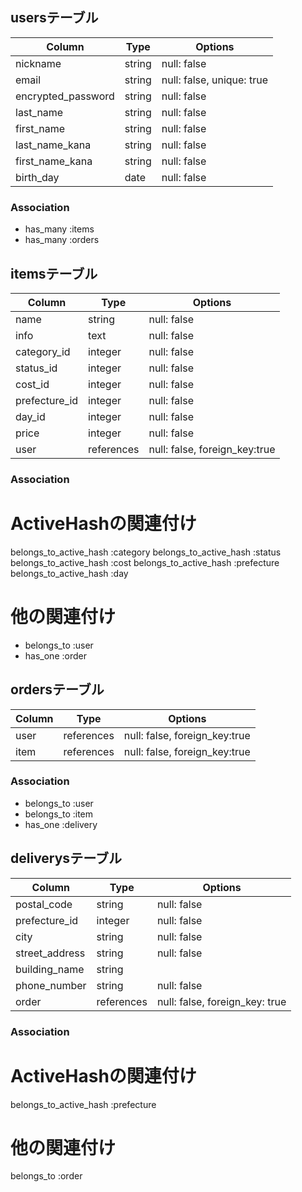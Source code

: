 <!--ユーザー-->
## usersテーブル

| Column             | Type                | Options                        |
|--------------------|---------------------|--------------------------------|
| nickname           | string              | null: false                    |
| email              | string              | null: false, unique: true      |
| encrypted_password | string              | null: false                    |
| last_name          | string              | null: false                    |
| first_name          | string              | null: false                    |
| last_name_kana     | string              | null: false                    |
| first_name_kana     | string              | null: false                    |
| birth_day          | date                | null: false                    |


### Association
- has_many :items
- has_many :orders

<!--商品情報-->
## itemsテーブル
<!--商品の状態, 配送料の負担, 発送元の地域,発送までの日数,カテゴリーのカラムはActiveHashを使用します-->

| Column             | Type                | Options                        |
|--------------------|---------------------|--------------------------------|
| name               | string              | null: false                    |
| info               | text                | null: false                    |
| category_id        | integer             | null: false                    |
| status_id          | integer             | null: false                    |
| cost_id            | integer             | null: false                    |
| prefecture_id      | integer             | null: false                    |
| day_id             | integer             | null: false                    |
| price              | integer             | null: false                    |
| user               | references          | null: false, foreign_key:true  |

### Association

  # ActiveHashの関連付け
  belongs_to_active_hash :category
  belongs_to_active_hash :status
  belongs_to_active_hash :cost
  belongs_to_active_hash :prefecture
  belongs_to_active_hash :day

  # 他の関連付け
- belongs_to :user
- has_one    :order

<!--購入記録-->
## ordersテーブル

| Column             | Type                | Options                        |
|--------------------|---------------------|--------------------------------|
| user               | references          | null: false, foreign_key:true  |
| item               | references          | null: false, foreign_key:true  |

### Association
- belongs_to :user
- belongs_to :item
- has_one    :delivery

<!--発送先情報-->
## deliverysテーブル

| Column             | Type                | Options                        |
|--------------------|---------------------|--------------------------------|
| postal_code        | string              | null: false                    |
| prefecture_id      | integer             | null: false                    |
| city               | string              | null: false                    |
| street_address     | string              | null: false                    |
| building_name      | string              |                                |
| phone_number       | string              | null: false                    |
| order              | references          | null: false, foreign_key: true |

### Association

  # ActiveHashの関連付け
  belongs_to_active_hash :prefecture

  # 他の関連付け
  belongs_to :order
